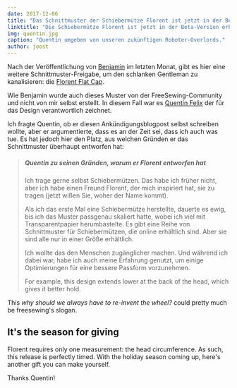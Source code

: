 ```yaml
---
date: 2017-12-06
title: "Das Schnittmuster der Schiebermütze Florent ist jetzt in der Beta-Version erhältlich. Da ist ein weiteres Geschenk erschienen."
linktitle: "Die Schiebermütze Florent ist jetzt in der Beta-Version erhältlich"
img: quentin.jpg
caption: "Quentin umgeben von unseren zukünftigen Roboter-Overlords."
author: joost
---
```


Nach der Veröffentlichung von [Benjamin](/patterns/benjamin) im letzten Monat, gibt es hier eine weitere Schnittmuster-Freigabe, um den schlanken Gentleman zu kanalisieren: die [Florent Flat Cap](/patterns/florent).

Wie Benjamin wurde auch dieses Muster von der FreeSewing-Community und nicht von mir selbst erstellt. In diesem Fall war es [Quentin Felix](/users/ptzcb) der für das Design verantwortlich zeichnet.

Ich fragte Quentin, ob er diesen Ankündigungsblogpost selbst schreiben wollte, aber er argumentierte, dass es an der Zeit sei, dass ich auch was tue. Es hat jedoch hier den Platz, aus welchen Gründen er das Schnittmuster überhaupt entworfen hat:

> ##### Quentin zu seinen Gründen, warum er Florent entworfen hat
> 
> Ich trage gerne selbst Schiebermützen. Das habe ich früher nicht, aber ich habe einen Freund Florent, der mich inspiriert hat, sie zu tragen (jetzt wißen Sie, woher der Name kommt).
> 
> Als ich das erste Mal eine Schiebermütze herstellte, dauerte es ewig, bis ich das Muster passgenau skaliert hatte, wobei ich viel mit Transparentpapier herumbastelte. Es gibt eine Reihe von Schnittmuster für Schiebermützen, die online erhältlich sind. Aber sie sind alle nur in einer Größe erhältlich. 
> 
> Ich wollte das den Menschen zugänglicher machen. Und während ich dabei war, habe ich auch meine Erfahrung genutzt, um einige Optimierungen für eine bessere Passform vorzunehmen. 
> 
> For example, this design extends lower at the back of the head, which gives it better hold.

This *why should we always have to re-invent the wheel?* could pretty much be freesewing's slogan.

## It's the season for giving

Florent requires only one measurement: the head circumference. As such, this release is perfectly timed. With the holiday season coming up, here's another gift you can make yourself.

Thanks Quentin!
